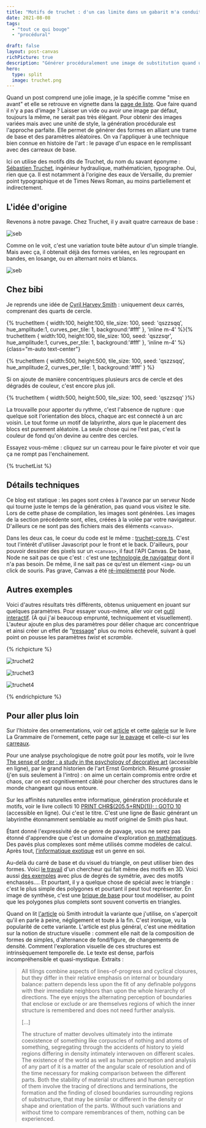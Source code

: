 ```yaml
---
title: "Motifs de truchet : d'un cas limite dans un gabarit m'a conduit  "
date: 2021-08-08
tags:
  - "tout ce qui bouge"
  - "procédural"

draft: false
layout: post-canvas
richPicture: true
description: "Générer procéduralement une image de substitution quand un article n'a pas d'image principale, par le truchement des motifs de Truchet"
hero:
  type: split
  image: truchet.png
---
```




Quand un post comprend une jolie image, je la spécifie comme "mise en avant" et elle se retrouve en vignette dans la [page de liste](blog-screenshot-truchet.png). Que faire quand il n'y a pas d'image ? Laisser un vide ou avoir une image par défaut, toujours la même, ne serait pas très élégant. Pour obtenir des images variées mais avec une unité de style,  la génération procédurale est l'approche parfaite. Elle permet de générer des formes en alliant une trame de base et des paramètres aléatoires. On va l'appliquer à une technique bien connue en histoire de l'art : le pavage d'un espace en le remplissant avec des carreaux de base.

Ici on utilise des motifs dits de Truchet, du nom du savant éponyme : [Sébastien Truchet](https://fr.wikipedia.org/wiki/S%C3%A9bastien_Truchet), ingénieur hydraulique, mathématicien, typographe. Oui, rien que ça. Il est notamment à l'origine des eaux de Versaille, du premier point typographique et de Times News Roman, au moins partiellement et indirectement.

## L'idée d'origine

Revenons à notre pavage. Chez Truchet, il y avait quatre carreaux de base :

![seb](seb-tile.png)

Comme on le voit, c'est une variation toute bête autour d'un simple triangle. Mais avec ça, il obtenait déjà des formes variées, en les regroupant en bandes, en losange, ou en alternant noirs et blancs.


![seb](seb.png)


## Chez bibi

Je reprends une idée de [Cyril Harvey Smith](https://en.wikipedia.org/wiki/Truchet_tiles#Quarter-circles) : uniquement deux carrés, comprenant des quarts de cercle.

{% truchetItem { width:100,	height:100,	tile_size: 100,	seed: 'qszzsqq',  hue_amplitude:1, curves_per_tile: 1, background:'#fff' 	 }, 'inline m-4' %}{% truchetItem  { width:100,	height:100,	tile_size: 100,	seed: 'qszzsqr',  hue_amplitude:1, curves_per_tile: 1, background:'#fff' 	 }, 'inline m-4' %} {class="m-auto text-center"}

{% truchetItem  { width:500,	height:500,	tile_size: 100,	seed: 'qszzsqq',  hue_amplitude:2,  curves_per_tile: 1, background:'#fff' } %}

Si on ajoute de manière concentriques plusieurs arcs de cercle et des dégradés de couleur, c'est encore plus joli.

{% truchetItem  { width:500,	height:500,	tile_size: 100,	seed: 'qszzsqq' }%}

La trouvaille pour apporter du rythme, c'est l'absence de rupture : que quelque soit l'orientation des blocs, chaque arc est connecté à un arc voisin. Le tout forme un motif de labyrinthe, alors que le placement des blocs est purement aléatoire. La seule chose qui ne l'est pas, c'est la couleur de fond qu'on devine au centre des cercles.

Essayez vous-même : cliquez sur un carreau pour le faire pivoter et voir que ça ne rompt pas l'enchainement.

{% truchetList %}

## Détails techniques

Ce blog est statique : les pages sont crées à l'avance par un serveur Node qui tourne juste le temps de la génération, pas quand vous visitez le site. Lors de cette phase de compilation, les images sont générées. Les images de la section précédente sont, elles, créées à la volée par votre navigateur. D'ailleurs ce ne sont pas des fichiers mais des éléments `<canvas>`.

Dans les deux cas, le coeur du code est le même : [truchet-core.ts](https://github.com/baptiste-roullin/blog/tree/dev/src/truchet). C'est tout l'intérêt d'utiliser Javascript pour le front et le back. D'ailleurs, pour pouvoir dessiner des pixels sur un `<canvas>`, il faut l'API Canvas. De base, Node ne sait pas ce que c'est : c'est une [technologie de navigateur](https://developer.mozilla.org/en-US/docs/Web/API) dont il n'a pas besoin. De même, il ne sait pas ce qu'est un élement `<img>` ou un click de souris. Pas grave, Canvas a été [ré-implémenté](https://www.npmjs.com/package/canvas) pour Node.

## Autres exemples

Voici d'autres résultats très différents, obtenus uniquement en jouant sur quelques paramètres. Pour essayer vous-même, aller voir cet [outil interactif](https://observablehq.com/@xenomachina/truchet-tiles-variant-intertwined-quarter-circles). (À qui j'ai beaucoup emprunté, techniquement et visuellement). L'auteur ajoute en plus des paramètres pour délier chaque arc concentrique et ainsi créer un effet de "[tressage](twist-scramble)" plus ou moins échevelé, suivant à quel point on pousse les paramètres *twist* et *scramble*.

{% richpicture %}

![truchet2](truchet2.png)

![truchet3](truchet3.png)

![truchet4](truchet4.png)

{% endrichpicture %}



## Pour aller plus loin

Sur l'histoire des ornementations, voir cet [article](https://www.nms.ac.uk/explore-our-collections/stories/art-and-design/grammar-of-ornament/) et cette [galerie](http://www.thegrammarofornament.com/) sur le livre La Grammaire de l'ornement, cette page sur [le pavage](https://en.wikipedia.org/wiki/Tessellation) et celle-ci sur les [carreaux](https://fr.wikipedia.org/wiki/Carreau_(construction)).

Pour une analyse psychologique de notre goût pour les motifs, voir le livre [The sense of order : a study in the psychology of decorative art]( https://archive.org/details/senseoforderst00gomb/) (accessible en ligne), par le grand historien de l'art Ernst Gombrich. Résumé grossier (j'en suis seulement à l'intro) : on aime un certain compromis entre ordre et chaos, car on est cognitivement câblé pour chercher des structures dans le monde changeant qui nous entoure.

Sur les affinités naturelles entre informatique, génération procédurale et motifs, voir le livre collecti 10 [PRINT CHR$(205.5+RND(1)); : GOTO 10](https://10print.org/) (accessible en ligne). Oui c'est le titre. C'est une ligne de Basic générant un labyrinthe étonnamment semblable au motif originel de Smith plus haut.

Étant donné l'expressivité de ce genre de pavage, vous ne serez pas étonné d'apprendre que c'est un domaine d'exploration [en mathématiques](https://images.math.cnrs.fr/Du-carreau-de-Truchet-au-carreau-de-Wang-atteindre-l-atome-de-l-aperiodique-et.html). Des pavés plus complexes sont même utilisés comme modèles de calcul. Après tout, [l'informatique exotique](https://en.wikipedia.org/wiki/Unconventional_computing) est un genre en soi.

Au-delà du carré de base et du visuel du triangle, on peut utiliser bien des formes. Voici [le travail](https://www.sciencedirect.com/science/article/pii/S2666389920301124) d'un chercheur qui fait même des motifs en 3D. Voici aussi [des exemples](https://blog.peterkagey.com/2021/02/regular-truchet-tilings/) avec plus de degrés de symétrie, avec des motifs enchassés…. Et pourtant, il y a quelque chose de spécial avec le triangle : c'est le plus simple des polygones et pourtant il peut tout représenter. En image de synthèse, c'est une [brique de base](https://en.wikipedia.org/wiki/Triangle_mesh) pour tout modéliser,  au point que les polygones plus complets sont souvent convertis en triangles.

Quand on lit [l'article](toutcequibouge.net/assets/docs/smith.pdf) où Smith introduit la variante que j'utilise, on s'aperçoit qu'il en parle à peine, négligement et toute à la fin. C'est ironique, vu la popularité de cette variante. L'article est plus général, c'est une méditation sur la notion de structure visuelle : comment elle nait de la composition de formes de simples, d'alternance de fond/figure, de changements de densité. Comment l'exploration visuelle de ces structures est intrinsèquement temporelle de. Le texte est dense, parfois incompréhensible et quasi-mystique. Extraits :

> All tilings combine aspects of lines-of-progress and cyclical closures, but they differ in their relative emphasis on internal or boundary balance: pattern depends less upon the fit of any definable polygons with their immediate neighbors than upon the whole hierarchy of directions. The eye enjoys the alternating perception of boundaries that enclose or exclude or are themselves regions of which the inner structure is remembered and does not need further analysis.
>
> […]
>
> The structure of matter devolves ultimately into the intimate coexistence of something like corpuscles of nothing and atoms of something, segregating through the accidents of history to yield regions differing in density intimately interwoven on different scales. The existence of the world as well as human perception and analysis of any part of it is a matter of the angular scale of resolution and of the time necessary for making comparison between the different parts. Both the stability of material structures and human perception of them involve the tracing of directions and terminations, the formation and the finding of closed boundaries surrounding regions of substructure, that may be similar or different in the density or shape and orientation of the parts. Without such variations and without time to compare remembrances of them, nothing can be experienced.










